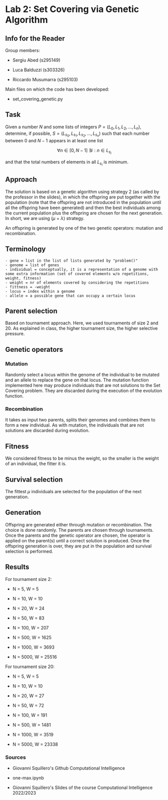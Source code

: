 # Lab 2: Set Covering via Genetic Algorithm

## Info for the Reader

Group members:

- Sergiu Abed (s295149)

- Luca Balduzzi (s303326)

- Riccardo Musumarra (s295103)

Main files on which the code has been developed: 

- set_covering_genetic.py

## Task

Given a number $N$ and some lists of integers $P = (L_0, L_1, L_2, ..., L_n)$,
determine, if possible, $S = (L_{s_0}, L_{s_1}, L_{s_2}, ..., L_{s_n})$
such that each number between $0$ and $N-1$ appears in at least one list

$$\forall n \in [0, N-1] \ \exists i : n \in L_{s_i}$$

and that the total numbers of elements in all $L_{s_i}$ is minimum.

## Approach

The solution is based on a genetic algorithm using strategy 2 (as called by the professor in the slides), in which the offspring are put together with the population (note that the offspring are not introduced in the population until all the offspring have been generated) and then the best individuals among the current population plus the offspring are chosen for the next generation. In short, we are using ($\mu$ + $\lambda$) strategy.

An offspring is generated by one of the two genetic operators: mutation and recombination.

## Terminology

    - gene = list in the list of lists generated by "problem()"
    - genome = list of genes
    - individual = conceptually, it is a representation of a genome with some extra information (set of covered elements w/o repetitions, weight, fitness)
    - weight = nr of elements covered by considering the repetitions
    - fittness = -weight
    - locus = index within a genome
    - allele = a possible gene that can occupy a certain locus

## Parent selection

Based on tournament approach. Here, we used tournaments of size 2 and 20. As explained in class, the higher tournament size, the higher selective pressure.

## Genetic operators

### Mutation

Randomly select a locus within the genome of the individual to be mutated and an allele to replace the gene on that locus.
The mutation function implemented here may produce individuals that are not solutions to the Set Covering problem. They are discarded during the execution of the evolution function.

### Recombination

It takes as input two parents, splits their genomes and combines them to form a new individual.
As with mutation, the individuals that are not solutions are discarded during evolution.

## Fitness

We considered fitness to be minus the weight, so the smaller is the weight of an individual, the fitter it is.

## Survival selection

The fittest $\mu$ individuals are selected for the population of the next generation.

## Generation

Offspring are generated either through mutation or recombination. The choice is done randomly. The parents are chosen through tournaments.
Once the parents and the genetic operator are chosen, the operator is applied on the parent(s) until a correct solution is produced.
Once the offspring generation is over, they are put in the population and survival selection is performed.

## Results

For tournament size 2:

- N = 5, W = 5

- N = 10, W = 10

- N = 20, W = 24

- N = 50, W = 83

- N = 100, W = 207

- N = 500, W = 1625

- N = 1000, W = 3693

- N = 5000, W = 25516

For tournament size 20:

- N = 5, W = 5

- N = 10, W = 10

- N = 20, W = 27

- N = 50, W = 72

- N = 100, W = 191

- N = 500, W = 1481

- N = 1000, W = 3519

- N = 5000, W = 23338

### Sources

- Giovanni Squillero's Github Computational Intelligence

- one-max.ipynb

- Giovanni Squillero's Slides of the course Computational Intelligence 2022/2023
